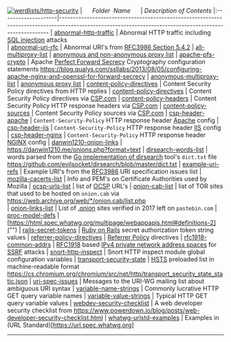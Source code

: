 [![werdlists/http-security](https://img.shields.io/badge/werdlists-http_security-purple.svg?logo=github&style=popout&longCache=true)](# "werdlists/http-security")
|&nbsp;&nbsp;&nbsp;&nbsp;&nbsp;&nbsp;_Folder&nbsp;&nbsp;Name_&nbsp;&nbsp;&nbsp;&nbsp;&nbsp;&nbsp;| _Description of Contents_
|:--------------------|--------------------------------------------------------------------------------------------------------------------------------------------------------
| [abnormal-http-traffic](abnormal-http-traffic.txt) | Abnormal HTTP traffic including [SQL injection](https://wikipedia.org/wiki/SQL_injection) attacks  
| [abnormal-uri-rfc](abnormal-uri-rfc.txt) |  Abnormal URI's from [RFC3986 Section 5.4.2](https://tools.ietf.org/html/rfc3986#section-5.4.2) 
| [all-multiproxy-list](all-multiproxy-list.txt) |  [anonymous and non-anonymous proxy list](http://multiproxy.org/txt_all/proxy.txt) 
| [apache-pfs-crypto](apache-pfs-crypto.conf) |  Apache [Perfect Forward Secrecy](https://wikipedia.org/wiki/Forward_secrecy) Cryptography configuration statements <https://blog.qualys.com/ssllabs/2013/08/05/configuring-apache-nginx-and-openssl-for-forward-secrecy> 
| [anonymous-multiproxy-list](anonymous-multiproxy-list.txt) |  [anonymous proxy list](http://multiproxy.org/txt_anon/proxy.txt) 
| [content-policy-directives](content-policy-directives.txt) |  Content Security Policy directives from HTTP replies 
| [content-policy-directives](content-policy-directives.txt) |  Content Security Policy directives via [CSP.com](https://content-security-policy.com) 
| [content-policy-headers](content-policy-headers.txt) |  Content Security Policy HTTP response headers via [CSP.com](https://content-security-policy.com) 
| [content-policy-sources](content-policy-sources.txt) |  Content Security Policy sources via [CSP.com](https://content-security-policy.com) 
| [csp-header-apache](csp-header-apache.conf) |  `Content-Security-Policy` HTTP response header [Apache](https://httpd.apache.org) config 
| [csp-header-iis](csp-header-iis.conf) |  `Content-Security-Policy` HTTP response header [IIS](https://iis.net) config 
| [csp-header-nginx](csp-header-nginx.conf) |  `Content-Security-Policy` HTTP response header [NGINX](https://nginx.com) config 
| [danwin1210-onion-links](danwin1210-onion-links.txt) |  <https://danwin1210.me/onions.php?format=text> 
| [dirsearch-words-list](dirsearch-words-list.txt) |  words parsed from the [Go implementation of dirsearch](https://github.com/evilsocket/dirsearch) tool's `dict.txt` file <https://github.com/evilsocket/dirsearch/blob/master/dict.txt> 
| [example-uri-refs](example-uri-refs.txt) |  Example URI's from the [RFC3986](https://tools.ietf.org/html/rfc3986 "Uniform Resource Identifier (URI): Generic Syntax") URI specification issues list 
| [mozilla-cacerts-list](mozilla-cacerts-list.csv) |  Info and PEM's on Certificate Authorities used by Mozilla 
| [ocsp-urls-list](ocsp-urls-list.txt) | list of [OCSP](https://wikipedia.org/wiki/Online_Certificate_Status_Protocol) URL's
| [onion-cab-list](onion-cab-list.txt) |  list of TOR sites that used to be hosted on `onion.cab` via <https://web.archive.org/web/*/onion.cab/list.php>  
| [onion-links-list](onion-links-list.txt) |  List of [.onion](https://wikipedia.org/wiki/.onion) sites verified in 2017 left on `pastebin.com` 
| [proc-model-defs](proc-model-defs.txt) |  [https://html.spec.whatwg.org/multipage/webappapis.html#definitions-2]("") 
| [rails-secret-tokens](rails-secret-tokens.txt) |  [Ruby on Rails](http://rubyonrails.org) secret authorization token string values 
| [referrer-policy-directives](referrer-policy-directives.txt) |  [Referrer Policy](https://w3.org/TR/referrer-policy/) directives 
| [rfc1918-common-addrs](rfc1918-common-addrs.txt) |  [RFC1918](https://tools.ietf.org/html/rfc1918 "Address Allocations for Private Internets") based [IPv4 private network address spaces](https://wikipedia.org/wiki/Private_network#Private_IPv4_address_spaces) for [SSRF](https://www.owasp.org/index.php/Server_Side_Request_Forgery) attacks 
| [snort-http-inspect](snort-http-inspect.txt) |  Snort HTTP inspect module global configuration variables 
| [transport-security-state](transport-security-state.json.xz) |  [HSTS](https://www.chromium.org/hsts "HTTP Strict Transport Security") preloaded list in machine-readable format <https://cs.chromium.org/chromium/src/net/http/transport_security_state_static.json> 
| [uri-spec-issues](uri-spec-issues.html) |  Messages to the URI-WG mailing list about ambiguous URI syntax 
| [variable-name-strings](variable-name-strings.txt) |  Commonly lucrative HTTP GET query variable names 
| [variable-value-strings](variable-value-strings.txt) |  Typical HTTP GET query variable values 
| [webdev-security-checklist](webdev-security-checklist.md) |  A web developer security checklist from <https://www.powerdown.io/blog/posts/web-developer-security-checklist.html> 
| [whatwg-urlstd-examples](whatwg-urlstd-examples.csv) |  Examples in (URL Standard)[https://url.spec.whatwg.org] 

* * *

